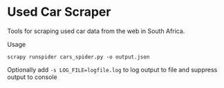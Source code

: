 # Used Car Scraper

Tools for scraping used car data from the web in South Africa.

Usage 

	scrapy runspider cars_spider.py -o output.json

Optionally add `-s LOG_FILE=logfile.log` to log output to file and suppress output to console
